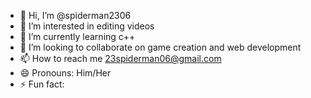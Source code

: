 - 👋 Hi, I’m @spiderman2306
- 👀 I’m interested in editing videos
- 🌱 I’m currently learning c++
- 💞️ I’m looking to collaborate on game creation and web development
- 📫 How to reach me 23spiderman06@gmail.com
- 😄 Pronouns: Him/Her
- ⚡ Fun fact: 

<!---
spiderman2306/spiderman2306 is a ✨ special ✨ repository because its `README.md` (this file) appears on your GitHub profile.
You can click the Preview link to take a look at your changes.
--->
